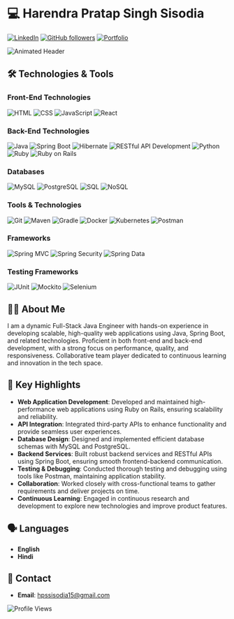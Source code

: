 # 💻 Harendra Pratap Singh Sisodia

[![LinkedIn](https://img.shields.io/badge/LinkedIn-blue?style=flat&logo=linkedin)](https://www.linkedin.com/in/hpssisodia15)
[![GitHub followers](https://img.shields.io/github/followers/harendra2000pss?label=Follow&style=social)](https://github.com/harendra2000pss)
[![Portfolio](https://img.shields.io/badge/Portfolio-Visit-blue)](https://harendra2000pss.github.io)

![Animated Header](https://github.com/harendra2000pss/your-repo/blob/main/header.gif)

## 🛠️ Technologies & Tools

### Front-End Technologies
![HTML](https://img.shields.io/badge/HTML-E34F26?style=for-the-badge&logo=html5&logoColor=white)
![CSS](https://img.shields.io/badge/CSS-1572B6?style=for-the-badge&logo=css3&logoColor=white)
![JavaScript](https://img.shields.io/badge/JavaScript-323330?style=for-the-badge&logo=javascript&logoColor=F7DF1E)
![React](https://img.shields.io/badge/React-20232A?style=for-the-badge&logo=react&logoColor=61DAFB)

### Back-End Technologies
![Java](https://img.shields.io/badge/Java-ED8B00?style=for-the-badge&logo=java&logoColor=white)
![Spring Boot](https://img.shields.io/badge/Spring_Boot-F2F4F9?style=for-the-badge&logo=spring-boot)
![Hibernate](https://img.shields.io/badge/Hibernate-59666C?style=for-the-badge&logo=hibernate&logoColor=white)
![RESTful API Development](https://img.shields.io/badge/RESTful_API_Development-FF6F00?style=for-the-badge)
![Python](https://img.shields.io/badge/Python-3776AB?style=for-the-badge&logo=python&logoColor=white)
![Ruby](https://img.shields.io/badge/Ruby-CC342D?style=for-the-badge&logo=ruby&logoColor=white)
![Ruby on Rails](https://img.shields.io/badge/Ruby_on_Rails-CC0000?style=for-the-badge&logo=ruby-on-rails&logoColor=white)

### Databases
![MySQL](https://img.shields.io/badge/MySQL-00000F?style=for-the-badge&logo=mysql&logoColor=white)
![PostgreSQL](https://img.shields.io/badge/PostgreSQL-316192?style=for-the-badge&logo=postgresql&logoColor=white)
![SQL](https://img.shields.io/badge/SQL-4479A1?style=for-the-badge&logo=sql&logoColor=white)
![NoSQL](https://img.shields.io/badge/NoSQL-DB4F0B?style=for-the-badge&logo=nosql&logoColor=white)

### Tools & Technologies
![Git](https://img.shields.io/badge/Git-F05032?style=for-the-badge&logo=git&logoColor=white)
![Maven](https://img.shields.io/badge/Maven-C71A36?style=for-the-badge&logo=apache-maven&logoColor=white)
![Gradle](https://img.shields.io/badge/Gradle-02303A?style=for-the-badge&logo=gradle&logoColor=white)
![Docker](https://img.shields.io/badge/Docker-2496ED?style=for-the-badge&logo=docker&logoColor=white)
![Kubernetes](https://img.shields.io/badge/Kubernetes-326CE5?style=for-the-badge&logo=kubernetes&logoColor=white)
![Postman](https://img.shields.io/badge/Postman-FF6C37?style=for-the-badge&logo=postman&logoColor=white)

### Frameworks
![Spring MVC](https://img.shields.io/badge/Spring_MVC-6DB33F?style=for-the-badge&logo=spring&logoColor=white)
![Spring Security](https://img.shields.io/badge/Spring_Security-6DB33F?style=for-the-badge&logo=spring-security&logoColor=white)
![Spring Data](https://img.shields.io/badge/Spring_Data-6DB33F?style=for-the-badge&logo=spring&logoColor=white)

### Testing Frameworks
![JUnit](https://img.shields.io/badge/JUnit-25A162?style=for-the-badge&logo=junit5&logoColor=white)
![Mockito](https://img.shields.io/badge/Mockito-3D4B81?style=for-the-badge&logo=mockito&logoColor=white)
![Selenium](https://img.shields.io/badge/Selenium-43B02A?style=for-the-badge&logo=selenium&logoColor=white)

## 👨‍💻 About Me

I am a dynamic Full-Stack Java Engineer with hands-on experience in developing scalable, high-quality web applications using Java, Spring Boot, and related technologies. Proficient in both front-end and back-end development, with a strong focus on performance, quality, and responsiveness. Collaborative team player dedicated to continuous learning and innovation in the tech space.

## 🏅 Key Highlights

- **Web Application Development**: Developed and maintained high-performance web applications using Ruby on Rails, ensuring scalability and reliability.
- **API Integration**: Integrated third-party APIs to enhance functionality and provide seamless user experiences.
- **Database Design**: Designed and implemented efficient database schemas with MySQL and PostgreSQL.
- **Backend Services**: Built robust backend services and RESTful APIs using Spring Boot, ensuring smooth frontend-backend communication.
- **Testing & Debugging**: Conducted thorough testing and debugging using tools like Postman, maintaining application stability.
- **Collaboration**: Worked closely with cross-functional teams to gather requirements and deliver projects on time.
- **Continuous Learning**: Engaged in continuous research and development to explore new technologies and improve product features.

## 🗣️ Languages
- **English**
- **Hindi**

## 📧 Contact
- **Email**: hpssisodia15@gmail.com

![Profile Views](https://komarev.com/ghpvc/?username=harendra2000pss&style=flat-square&color=blue)
